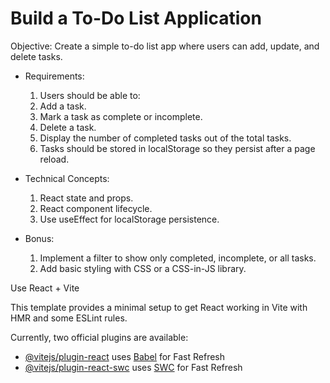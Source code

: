 # Build a To-Do List Application

Objective: Create a simple to-do list app where users can add, update, and delete tasks.

 + Requirements:

    1. Users should be able to:
    2. Add a task.
    3. Mark a task as complete or incomplete.
    4. Delete a task.
    5. Display the number of completed tasks out of the total tasks.
    6. Tasks should be stored in localStorage so they persist after a page reload.

 + Technical Concepts:

    1. React state and props.
    2. React component lifecycle.
    3. Use useEffect for localStorage persistence.

 + Bonus:

    1. Implement a filter to show only completed, incomplete, or all tasks.
    2. Add basic styling with CSS or a CSS-in-JS library.
    


Use  React + Vite

This template provides a minimal setup to get React working in Vite with HMR and some ESLint rules.

Currently, two official plugins are available:

- [@vitejs/plugin-react](https://github.com/vitejs/vite-plugin-react/blob/main/packages/plugin-react/README.md) uses [Babel](https://babeljs.io/) for Fast Refresh
- [@vitejs/plugin-react-swc](https://github.com/vitejs/vite-plugin-react-swc) uses [SWC](https://swc.rs/) for Fast Refresh
